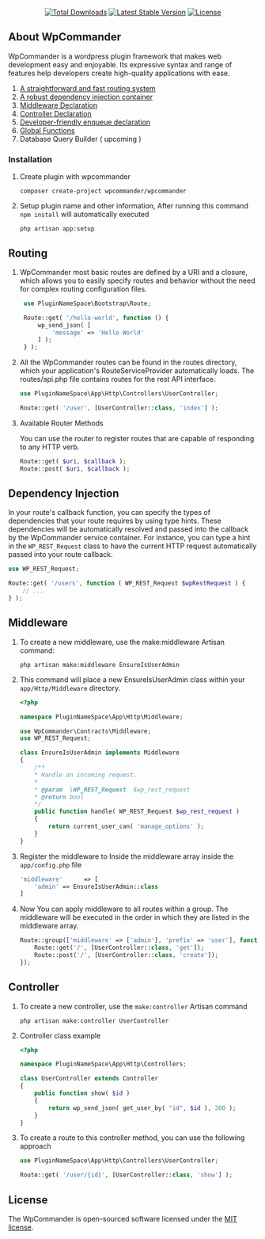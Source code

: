 <p align="center">
<a href="https://packagist.org/packages/wpcommander/framework"><img src="https://img.shields.io/packagist/dt/wpcommander/framework" alt="Total Downloads"></a>
<a href="https://packagist.org/packages/wpcommander/framework"><img src="https://img.shields.io/packagist/v/wpcommander/framework" alt="Latest Stable Version"></a>
<a href="https://packagist.org/packages/wpcommander/framework"><img src="https://img.shields.io/packagist/l/wpcommander/framework" alt="License"></a>
</p>

## About WpCommander

WpCommander is a wordpress plugin framework that makes web development easy and enjoyable. Its expressive syntax and range of features help developers create high-quality applications with ease.

1. [A straightforward and fast routing system](#routing)
2. [A robust dependency injection container](#dependency-injection)
3. [Middleware Declaration](#middleware)
3. [Controller Declaration](#controller)
4. [Developer-friendly enqueue declaration]()
5. [Global Functions]()
6. Database Query Builder ( upcoming )

### Installation

1. Create plugin with wpcommander

   ```
   composer create-project wpcommander/wpcommander
   ```

2. Setup plugin name and other information, After running this command `npm install` will automatically executed

   ```
   php artisan app:setup
   ```

## Routing

1. WpCommander most basic routes are defined by a URI and a closure, which allows you to easily specify routes and behavior without the need for complex routing configuration files.

   ```php
	use PluginNameSpace\Bootstrap\Route;

	Route::get( '/hello-world', function () {
		wp_send_json( [
			'message' => 'Hello World'
		] );
	} );

   ```

2. All the WpCommander routes can be found in the routes directory, which your application's RouteServiceProvider automatically loads. The routes/api.php file contains routes for the rest API interface.

	```php
	use PluginNameSpace\App\Http\Controllers\UserController;

	Route::get( '/user', [UserController::class, 'index'] );
	```


3. Available Router Methods

	You can use the router to register routes that are capable of responding to any HTTP verb.

	```php
	Route::get( $uri, $callback );
	Route::post( $uri, $callback );
	```

## Dependency Injection

In your route's callback function, you can specify the types of dependencies that your route requires by using type hints. These dependencies will be automatically resolved and passed into the callback by the WpCommander service container. For instance, you can type a hint in the ```WP_REST_Request``` class to have the current HTTP request automatically passed into your route callback.

```php
use WP_REST_Request;

Route::get( '/users', function ( WP_REST_Request $wpRestRequest ) {
    // ...
} );
```

## Middleware

1. To create a new middleware, use the make:middleware Artisan command:

	```
	php artisan make:middleware EnsureIsUserAdmin
	```
2. This command will place a new EnsureIsUserAdmin class within your ```app/Http/Middleware``` directory.
	```php
	<?php

	namespace PluginNameSpace\App\Http\Middleware;

	use WpCommander\Contracts\Middleware;
	use WP_REST_Request;

	class EnsureIsUserAdmin implements Middleware
	{
		/**
		* Handle an incoming request.
		*
		* @param  \WP_REST_Request  $wp_rest_request
		* @return bool
		*/
		public function handle( WP_REST_Request $wp_rest_request )
		{
			return current_user_can( 'manage_options' );
		}
	}
	```

3. Register the middleware to Inside the middleware array inside the ```app/config.php``` file

	```php
	'middleware'      => [
		'admin' => EnsureIsUserAdmin::class
	]
	```
4. Now You can apply middleware to all routes within a group. The middleware will be executed in the order in which they are listed in the middleware array.

	```php
	Route::group(['middleware' => ['admin'], 'prefix' => 'user'], function() {
		Route::get('/', [UserController::class, 'get']);
		Route::post('/', [UserController::class, 'create']);
	});
	```

## Controller
1. To create a new controller, use the ```make:controller``` Artisan command

	```
	php artisan make:controller UserController
	```
2. Controller class example
	```php
	<?php

	namespace PluginNameSpace\App\Http\Controllers;

	class UserController extends Controller
	{
		public function show( $id )
		{
			return wp_send_json( get_user_by( "id", $id ), 200 );
		}
	}
	```
3. To create a route to this controller method, you can use the following approach
	```php
	use PluginNameSpace\App\Http\Controllers\UserController;

	Route::get( '/user/{id}', [UserController::class, 'show'] );
	```

## License

The WpCommander is open-sourced software licensed under the [MIT license](https://opensource.org/licenses/MIT).